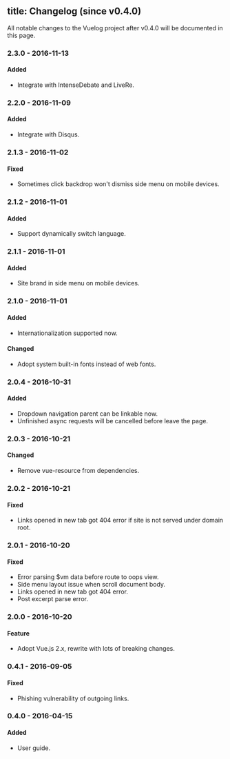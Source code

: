title: Changelog (since v0.4.0)
---
All notable changes to the Vuelog project after v0.4.0 will be documented in this page.

### 2.3.0 - 2016-11-13

#### Added
- Integrate with IntenseDebate and LiveRe.

### 2.2.0 - 2016-11-09

#### Added
- Integrate with Disqus.

### 2.1.3 - 2016-11-02

#### Fixed
- Sometimes click backdrop won't dismiss side menu on mobile devices.

### 2.1.2 - 2016-11-01

#### Added
- Support dynamically switch language.

### 2.1.1 - 2016-11-01

#### Added
- Site brand in side menu on mobile devices.

### 2.1.0 - 2016-11-01

#### Added
- Internationalization supported now.

#### Changed
- Adopt system built-in fonts instead of web fonts.

### 2.0.4 - 2016-10-31

#### Added
- Dropdown navigation parent can be linkable now.
- Unfinished async requests will be cancelled before leave the page.

### 2.0.3 - 2016-10-21

#### Changed
- Remove vue-resource from dependencies.

### 2.0.2 - 2016-10-21

#### Fixed
- Links opened in new tab got 404 error if site is not served under domain root.

### 2.0.1 - 2016-10-20

#### Fixed
- Error parsing $vm data before route to oops view.
- Side menu layout issue when scroll document body.
- Links opened in new tab got 404 error.
- Post excerpt parse error.

### 2.0.0 - 2016-10-20

#### Feature
- Adopt Vue.js 2.x, rewrite with lots of breaking changes.

### 0.4.1 - 2016-09-05

#### Fixed
- Phishing vulnerability of outgoing links.

### 0.4.0 - 2016-04-15

#### Added
- User guide.
